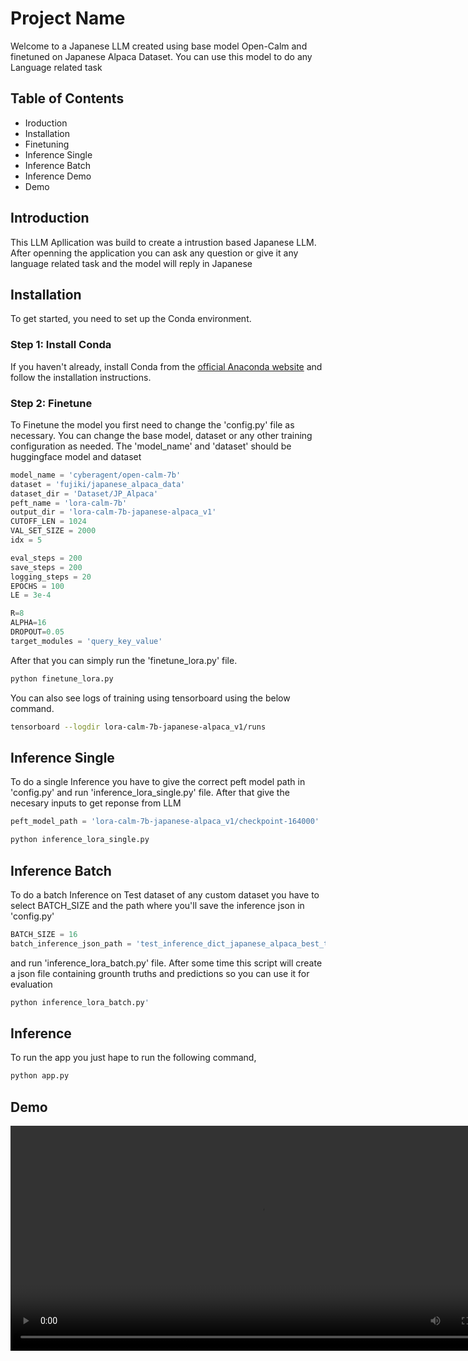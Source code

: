# Project Name

Welcome to a Japanese LLM created using base model Open-Calm and finetuned on Japanese Alpaca Dataset. You can use this model to do any Language related task
## Table of Contents

- Iroduction
- Installation
- Finetuning
- Inference Single
- Inference Batch
- Inference Demo
- Demo

## Introduction

This LLM Apllication was build to create a intrustion based Japanese LLM. After openning the application you can ask any question or give it any language related task and the model will reply in Japanese


## Installation

To get started, you need to set up the Conda environment.

### Step 1: Install Conda

If you haven't already, install Conda from the [official Anaconda website](https://www.anaconda.com/products/distribution) and follow the installation instructions.

### Step 2: Finetune

To Finetune the model you first need to change the 'config.py' file as necessary. You can change the base model, dataset or any other training configuration as needed. The 'model_name' and 'dataset' should be huggingface model and dataset

```python
model_name = 'cyberagent/open-calm-7b'
dataset = 'fujiki/japanese_alpaca_data'
dataset_dir = 'Dataset/JP_Alpaca'
peft_name = 'lora-calm-7b'
output_dir = 'lora-calm-7b-japanese-alpaca_v1'
CUTOFF_LEN = 1024 
VAL_SET_SIZE = 2000
idx = 5

eval_steps = 200
save_steps = 200
logging_steps = 20
EPOCHS = 100
LE = 3e-4

R=8
ALPHA=16
DROPOUT=0.05
target_modules = 'query_key_value'
```
After that you can simply run the 'finetune_lora.py' file. 
```bash
python finetune_lora.py
```
You can also see logs of training using tensorboard using the below command.
```bash
tensorboard --logdir lora-calm-7b-japanese-alpaca_v1/runs
```

## Inference Single

To do a single Inference you have to give the correct peft model path in 'config.py' and run 'inference_lora_single.py' file. After that give the necesary inputs to get reponse from LLM

```python
peft_model_path = 'lora-calm-7b-japanese-alpaca_v1/checkpoint-164000'
```
```bash
python inference_lora_single.py
```

## Inference Batch

To do a batch Inference on Test dataset of any custom dataset you have to select BATCH_SIZE and the path where you'll save the inference json in 'config.py'

```python
BATCH_SIZE = 16
batch_inference_json_path = 'test_inference_dict_japanese_alpaca_best_train-loss.json'
```
 and run 'inference_lora_batch.py' file. After some time this script will create a json file containing grounth truths and predictions so you can use it for evaluation
```bash
python inference_lora_batch.py'
```


## Inference
To run the app you just hape to run the following command,
```bash
python app.py
```

## Demo

<video width="800" height="360" controls>
  <source src="Demo/Finetune.mp4" type="video/mp4">
  Your browser does not support the video tag.
</video>

